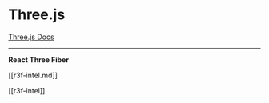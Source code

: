 # Three.js

[Three.js Docs](https://threejs.org/)

---

**React Three Fiber**

[[r3f-intel.md]]

[[r3f-intel]]
